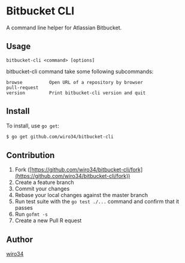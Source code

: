 Bitbucket CLI
=============

A command line helper for Atlassian Bitbucket.

## Usage

```
bitbucket-cli <command> [options]
```

bitbucket-cli command take some following subcommands:

```
browse          Open URL of a repository by browser
pull-request
version         Print bitbucket-cli version and quit
```

## Install

To install, use `go get`:

```bash
$ go get github.com/wiro34/bitbucket-cli
```

## Contribution

1. Fork ([https://github.com/wiro34/bitbucket-cli/fork](https://github.com/wiro34/bitbucket-cli/fork))
1. Create a feature branch
1. Commit your changes
1. Rebase your local changes against the master branch
1. Run test suite with the `go test ./...` command and confirm that it passes
1. Run `gofmt -s`
1. Create a new Pull R equest

## Author

[wiro34](https://github.com/wiro34)
